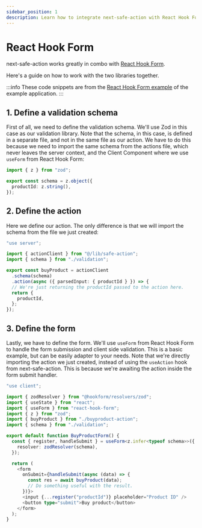 ```yaml
---
sidebar_position: 1
description: Learn how to integrate next-safe-action with React Hook Form.
---
```


# React Hook Form

next-safe-action works greatly in combo with [React Hook Form](https://react-hook-form.com/).

Here's a guide on how to work with the two libraries together.

:::info
These code snippets are from the [React Hook Form example](https://next-safe-action.vercel.app/react-hook-form) of the example application.
:::

## 1. Define a validation schema

First of all, we need to define the validation schema. We'll use Zod in this case as our validation library. Note that the schema, in this case, is defined in a separate file, and not in the same file as our action. We have to do this because we need to import the same schema from the actions file, which never leaves the server context, and the Client Component where we use `useForm` from React Hook Form:

```typescript title="validation.ts"
import { z } from "zod";

export const schema = z.object({
  productId: z.string(),
});
```

## 2. Define the action

Here we define our action. The only difference is that we will import the schema from the file we just created:

```typescript title="buyproduct-action.ts"
"use server";

import { actionClient } from "@/lib/safe-action";
import { schema } from "./validation";

export const buyProduct = actionClient
  .schema(schema)
  .action(async ({ parsedInput: { productId } }) => {
  // We're just returning the productId passed to the action here.
  return {
    productId,
  };
});
```

## 3. Define the form

Lastly, we have to define the form. We'll use `useForm` from React Hook Form to handle the form submission and client side validation. This is a basic example, but can be easily adapter to your needs. Note that we're directly importing the action we just created, instead of using the `useAction` hook from next-safe-action. This is because we're awaiting the action inside the form submit handler.

```typescript title="buyproduct-form.tsx"
"use client";

import { zodResolver } from "@hookform/resolvers/zod";
import { useState } from "react";
import { useForm } from "react-hook-form";
import { z } from "zod";
import { buyProduct } from "./buyproduct-action";
import { schema } from "./validation";

export default function BuyProductForm() {
  const { register, handleSubmit } = useForm<z.infer<typeof schema>>({
    resolver: zodResolver(schema),
  });

  return (
    <form
      onSubmit={handleSubmit(async (data) => {
        const res = await buyProduct(data);
        // Do something useful with the result.
      })}>
      <input {...register("productId")} placeholder="Product ID" />
      <button type="submit">Buy product</button>
    </form>
  );
}
```